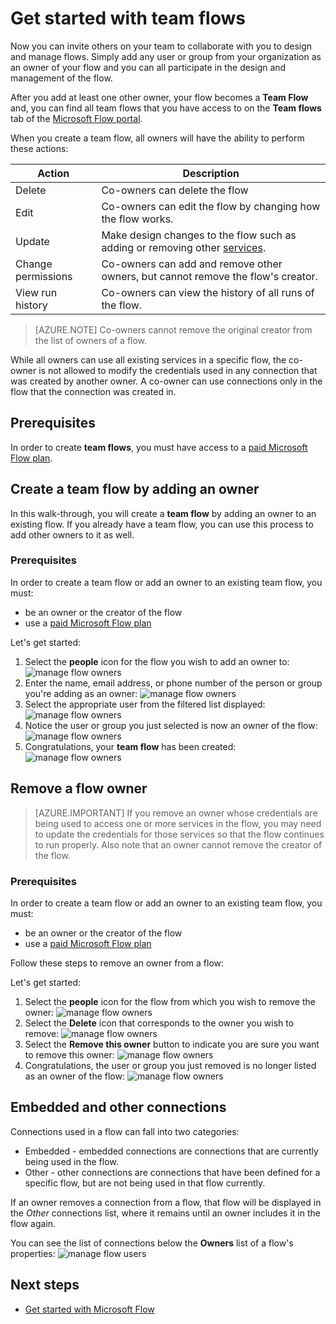 <properties
    pageTitle="Learn how to add other owners to a flow and create team flows | Microsoft Flow"
    description="Microsoft Flow makes it easy automate repetitive tasks. You can add users or groups as owners and collaborate with the to design and manage your flows."
    services=""
    suite="flow"
    documentationCenter="na"
    authors="msftman"
    manager="anneta"
    editor=""
    tags=""/>

<tags
   ms.service="flow"
   ms.devlang="na"
   ms.topic="article"
   ms.tgt_pltfrm="na"
   ms.workload="na"
   ms.date="02/03/2017"
   ms.author="deonhe"/>

# Get started with team flows

Now you can invite others on your team to collaborate with you to design and manage flows. Simply add any user or group from your organization as an owner of your flow and you can all participate in the design and management of the flow.

After you add at least one other owner, your flow becomes a **Team Flow** and, you can find all team flows that you have access to on the **Team flows** tab of the [Microsoft Flow portal](https://flow.microsoft.com).

When you create a team flow, all owners will have the ability to perform these actions:

Action | Description
----|----
Delete |Co-owners can delete the flow
Edit | Co-owners can edit the flow by changing how the flow works.
Update | Make design changes to the flow such as adding or removing other [services](https://flow.microsoft.com/services/).
Change permissions | Co-owners can add and remove other owners, but cannot remove the flow's creator.
View run history | Co-owners can view the history of all runs of the flow.

>[AZURE.NOTE] Co-owners cannot remove the original creator from the list of owners of a flow.

While all owners can use all existing services in a specific flow, the co-owner is not allowed to modify the credentials used in any connection that was created by another owner. A co-owner can use connections only in the flow that the connection was created in.

## Prerequisites

In order to create **team flows**, you must have access to a [paid Microsoft Flow plan](https://flow.microsoft.com/pricing/).

## Create a team flow by adding an owner

In this walk-through, you will create a **team flow** by adding an owner to an existing flow. If you already have a team flow, you can use this process to add other owners to it as well.

### Prerequisites

In order to create a team flow or add an owner to an existing team flow, you must:

- be an owner or the creator of the flow
- use a [paid Microsoft Flow plan](https://flow.microsoft.com/pricing/)

Let's get started:

1. Select the **people** icon for the flow you wish to add an owner to:
     ![manage flow owners](./media/get-started-with-team-flows/addowner1.png)
2. Enter the name, email address, or phone number of the person or group you're adding as an owner:
     ![manage flow owners](./media/get-started-with-team-flows/addowner2.png)
3. Select the appropriate user from the filtered list displayed:
     ![manage flow owners](./media/get-started-with-team-flows/addowner3.png)
4. Notice the user or group you just selected is now an owner of the flow:
     ![manage flow owners](./media/get-started-with-team-flows/addowner4.png)
5. Congratulations, your **team flow** has been created:
     ![manage flow owners](./media/get-started-with-team-flows/addowner5.png)

## Remove a flow owner

>[AZURE.IMPORTANT] If you remove an owner whose credentials are being used to access one or more services in the flow, you may need to update the credentials for those services so that the flow continues to run properly. Also note that an owner cannot remove the creator of the flow.

### Prerequisites

In order to create a team flow or add an owner to an existing team flow, you must:

- be an owner or the creator of the flow
- use a [paid Microsoft Flow plan](https://flow.microsoft.com/pricing/)

Follow these steps to remove an owner from a flow:

Let's get started:

1. Select the **people** icon for the flow from which you wish to remove the owner:
     ![manage flow owners](./media/get-started-with-team-flows/removeowner1.png)
2. Select the **Delete** icon that corresponds to the owner you wish to remove:
     ![manage flow owners](./media/get-started-with-team-flows/removeowner2.png)
3. Select the **Remove this owner** button to indicate you are sure you want to remove this owner:
     ![manage flow owners](./media/get-started-with-team-flows/removeowner3.png)
4. Congratulations, the user or group you just removed is no longer listed as an owner of the flow:
     ![manage flow owners](./media/get-started-with-team-flows/removeowner4.png)

## Embedded and other connections

Connections used in a flow can fall into two categories:

- Embedded - embedded connections are connections that are currently being used in the flow.
- Other - other connections are connections that have been defined for a specific flow, but are not being used in that flow currently.

If an owner removes a connection from a flow, that flow will be displayed in the *Other* connections list, where it remains until an owner includes it in the flow again.

You can see the list of connections below the **Owners** list of a flow's properties:
     ![manage flow users](./media/get-started-with-team-flows/embeddedconnections.png)

## Next steps

- [Get started with Microsoft Flow](./getting-started.md)
